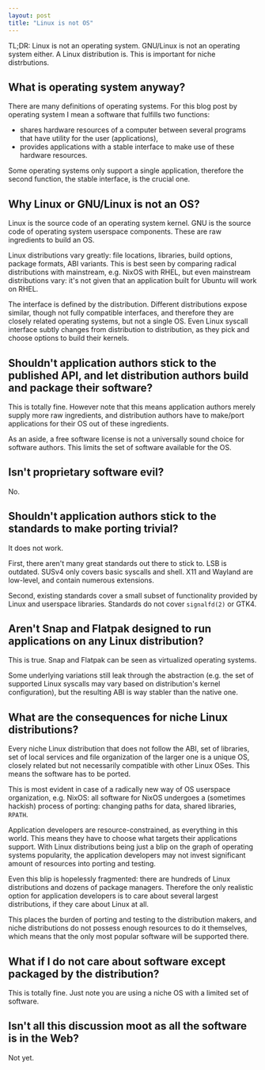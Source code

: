 ```yaml
---
layout: post
title: "Linux is not OS"
---
```

TL;DR: Linux is not an operating system. GNU/Linux is not an operating system
either. A Linux distribution is. This is important for niche distrbutions.

## What is operating system anyway?

There are many definitions of operating systems. For this blog post by operating
system I mean a software that fulfills two functions:
- shares hardware resources of a computer between several programs that have
  utility for the user (applications),
- provides applications with a stable interface to make use of these hardware
  resources.

Some operating systems only support a single application, therefore the second
function, the stable interface, is the crucial one.

## Why Linux or GNU/Linux is not an OS?

Linux is the source code of an operating system kernel. GNU is the source code
of operating system userspace components. These are raw ingredients to build an
OS.

Linux distributions vary greatly: file locations, libraries, build options,
package formats, ABI variants. This is best seen by comparing radical
distributions with mainstream, e.g. NixOS with RHEL, but even mainstream
distributions vary: it's not given that an application built for Ubuntu will
work on RHEL.

The interface is defined by the distribution. Different distributions expose
similar, though not fully compatible interfaces, and therefore they are closely
related operating systems, but not a single OS. Even Linux syscall interface
subtly changes from distribution to distribution, as they pick and choose
options to build their kernels.

## Shouldn't application authors stick to the published API, and let distribution authors build and package their software?

This is totally fine. However note that this means application authors merely
supply more raw ingredients, and distribution authors have to make/port
applications for their OS out of these ingredients.

As an aside, a free software license is not a universally sound choice for
software authors. This limits the set of software available for the OS.

## Isn't proprietary software evil?

No.

## Shouldn't application authors stick to the standards to make porting trivial?

It does not work.

First, there aren't many great standards out there to stick to. LSB is outdated.
SUSv4 only covers basic syscalls and shell. X11 and Wayland are low-level, and
contain numerous extensions.

Second, existing standards cover a small subset of functionality provided by
Linux and userspace libraries. Standards do not cover `signalfd(2)` or GTK4.

## Aren't Snap and Flatpak designed to run applications on any Linux distribution?

This is true. Snap and Flatpak can be seen as virtualized operating systems.

Some underlying variations still leak through the abstraction (e.g. the set of
supported Linux syscalls may vary based on distribution's kernel configuration),
but the resulting ABI is way stabler than the native one.

## What are the consequences for niche Linux distributions?

Every niche Linux distribution that does not follow the ABI, set of libraries,
set of local services and file organization of the larger one is a unique OS,
closely related but not necessarily compatible with other Linux OSes. This means
the software has to be ported.

This is most evident in case of a radically new way of OS userspace
organization, e.g. NixOS: all software for NixOS undergoes a (sometimes hackish)
process of porting: changing paths for data, shared libraries, `RPATH`.

Application developers are resource-constrained, as everything in this world.
This means they have to choose what targets their applications support. With
Linux distributions being just a blip on the graph of operating systems
popularity, the application developers may not invest significant amount of
resources into porting and testing.

Even this blip is hopelessly fragmented: there are hundreds of Linux
distributions and dozens of package managers. Therefore the only realistic
option for application developers is to care about several largest
distributions, if they care about Linux at all.

This places the burden of porting and testing to the distribution makers, and
niche distributions do not possess enough resources to do it themselves, which
means that the only most popular software will be supported there.

## What if I do not care about software except packaged by the distribution?

This is totally fine. Just note you are using a niche OS with a limited set of
software.

## Isn't all this discussion moot as all the software is in the Web?

Not yet.
